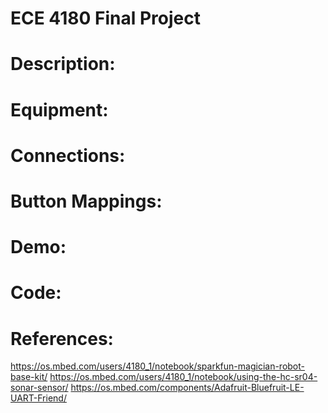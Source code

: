 # ECE 4180 Final Project

# Description: 

# Equipment:

# Connections:

# Button Mappings:

# Demo:

# Code:

# References:
https://os.mbed.com/users/4180_1/notebook/sparkfun-magician-robot-base-kit/
https://os.mbed.com/users/4180_1/notebook/using-the-hc-sr04-sonar-sensor/
https://os.mbed.com/components/Adafruit-Bluefruit-LE-UART-Friend/
